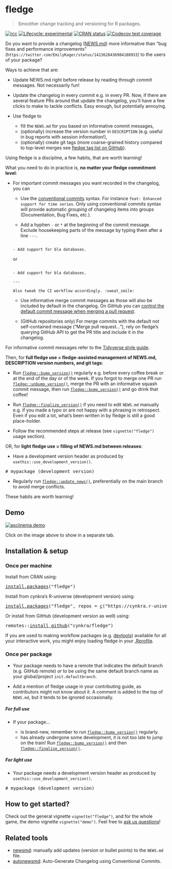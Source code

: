 <!-- README.md is generated from README.Rmd. Please edit that file -->

# fledge

> Smoother change tracking and versioning for R packages.

<!-- badges: start -->

[![rcc](https://github.com/cynkra/fledge/workflows/rcc/badge.svg)](https://github.com/cynkra/fledge/actions) [![Lifecycle: experimental](https://img.shields.io/badge/lifecycle-experimental-orange.svg)](https://lifecycle.r-lib.org/articles/stages.html#experimental) [![CRAN status](https://www.r-pkg.org/badges/version/fledge)](https://cran.r-project.org/package=fledge) [![Codecov test coverage](https://codecov.io/gh/cynkra/fledge/branch/main/graph/badge.svg)](https://app.codecov.io/gh/cynkra/fledge?branch=main)

<!-- badges: end -->

Do you want to provide a changelog ([NEWS.md](https://blog.r-hub.io/2020/05/08/pkg-news/#why-write-the-changelog-as-newsmd)) more informative than “bug fixes and performance improvements” (`https://twitter.com/EmilyKager/status/1413628436984188933`) to the users of your package?

Ways to achieve that are:

- Update NEWS.md right before release by reading through commit messages. Not necessarily fun!

- Update the changelog in every commit e.g. in every PR. Now, if there are several feature PRs around that update the changelog, you’ll have a few clicks to make to tackle conflicts. Easy enough, but potentially annoying.

- Use fledge to

  - fill the `NEWS.md` for you based on informative commit messages,
  - (optionally) increase the version number in `DESCRIPTION` (e.g. useful in bug reports with session information!),
  - (optionally) create git tags (more coarse-grained history compared to top-level merges see [fledge tag list on GitHub](https://github.com/cynkra/fledge/tags)).

Using fledge is a discipline, a few habits, that are worth learning!

What you need to do in practice is, **no matter your fledge commitment level**:

- For important commit messages you want recorded in the changelog, you can

  - Use the [conventional commits](https://www.conventionalcommits.org/en/v1.0.0/) syntax. For instance `feat: Enhanced support for time series`. Only using conventional commits syntax will provide automatic *grouping* of changelog items into groups (Documentation, Bug Fixes, etc.).

  - Add a hyphen `-` or `*` at the beginning of the commit message. Exclude housekeeping parts of the message by typing them after a line `---`.

  ``` text

  - Add support for bla databases.
  ```

  or

  ``` text

  - Add support for bla databases.

  ---

  Also tweak the CI workflow accordingly. :sweat_smile:
  ```

  - Use informative merge commit messages as those will also be included by default in the changelog. On GitHub you can [control the default commit message when merging a pull request](https://github.blog/changelog/2022-08-23-new-options-for-controlling-the-default-commit-message-when-merging-a-pull-request/).

  - (GitHub repositories only) For merge commits with the default not self-contained message (“Merge pull request…”), rely on fledge’s querying GitHub API to get the PR title and include it in the changelog.

For informative commit messages refer to the [Tidyverse style guide](https://style.tidyverse.org/news.html).

Then, for **full fledge use = fledge-assisted management of NEWS.md, DESCRIPTION version numbers, and git tags**:

- Run [`fledge::bump_version()`](https://cynkra.github.io/fledge/reference/bump_version.html) regularly e.g. before every coffee break or at the end of the day or of the week. If you forgot to merge one PR run [`fledge::unbump_version()`](https://cynkra.github.io/fledge/reference/unbump_version.html), merge the PR with an informative squash commit message, then run [`fledge::bump_version()`](https://cynkra.github.io/fledge/reference/bump_version.html) and go drink that coffee!

- Run [`fledge::finalize_version()`](https://cynkra.github.io/fledge/reference/finalize_version.html) if you need to edit `NEWS.md` manually e.g. if you made a typo or are not happy with a phrasing in retrospect. Even if you edit a lot, what’s been written in by fledge is still a good place-holder.

- Follow the recommended steps at release (see `vignette("fledge")` usage section).

OR, for **light fledge use = filling of NEWS.md between releases**:

- Have a development version header as produced by `usethis::use_development_version()`.

<pre class='chroma'>
<span><span class='c'># mypackage (development version)</span></span></pre>

- Regularly run [`fledge::update_news()`](https://cynkra.github.io/fledge/reference/update_news.html), preferentially on the main branch to avoid merge conflicts.

These habits are worth learning!

## Demo

[![asciinema demo](https://github.com/cynkra/fledge/raw/main/readme/demo.gif)](https://asciinema.org/a/173876)

Click on the image above to show in a separate tab.

## Installation & setup

### Once per machine

Install from CRAN using:

<pre class='chroma'>
<span><span class='nf'><a href='https://rdrr.io/r/utils/install.packages.html'>install.packages</a></span><span class='o'>(</span><span class='s'>"fledge"</span><span class='o'>)</span></span></pre>

Install from cynkra’s R-universe (development version) using:

<pre class='chroma'>
<span><span class='nf'><a href='https://rdrr.io/r/utils/install.packages.html'>install.packages</a></span><span class='o'>(</span><span class='s'>"fledge"</span>, repos <span class='o'>=</span> <span class='nf'><a href='https://rdrr.io/r/base/c.html'>c</a></span><span class='o'>(</span><span class='s'>"https://cynkra.r-universe.dev"</span>, <span class='s'>"https://cloud.r-project.org"</span><span class='o'>)</span><span class='o'>)</span></span></pre>

Or install from GitHub (development version as well) using:

<pre class='chroma'>
<span><span class='nf'>remotes</span><span class='nf'>::</span><span class='nf'><a href='https://remotes.r-lib.org/reference/install_github.html'>install_github</a></span><span class='o'>(</span><span class='s'>"cynkra/fledge"</span><span class='o'>)</span></span></pre>

If you are used to making workflow packages (e.g. [devtools](https://usethis.r-lib.org/articles/articles/usethis-setup.html#use-usethis-or-devtools-in-interactive-work)) available for all your interactive work, you might enjoy loading fledge in your [.Rprofile](https://rstats.wtf/r-startup.html#rprofile).

### Once per package

- Your package needs to have a remote that indicates the default branch (e.g. GitHub remote) *or* to be using the same default branch name as your global/project `init.defaultbranch`.

- Add a mention of fledge usage in your contributing guide, as contributors might not know about it. A comment is added to the top of `NEWS.md`, but it tends to be ignored occasionally.

##### For full use

- If your package…

  - is brand-new, remember to run [`fledge::bump_version()`](https://cynkra.github.io/fledge/reference/bump_version.html) regularly.
  - has already undergone some development, it is not too late to jump on the train! Run [`fledge::bump_version()`](https://cynkra.github.io/fledge/reference/bump_version.html) and then [`fledge::finalize_version()`](https://cynkra.github.io/fledge/reference/finalize_version.html).

##### For light use

- Your package needs a development version header as produced by `usethis::use_development_version()`.

<pre class='chroma'>
<span><span class='c'># mypackage (development version)</span></span></pre>

## How to get started?

Check out the general vignette `vignette("fledge")`, and for the whole game, the demo vignette `vignette("demo")`. Feel free to [ask us questions](https://github.com/cynkra/fledge/discussions)!

## Related tools

- [newsmd](https://github.com/Dschaykib/newsmd): manually add updates (version or bullet points) to the `NEWS.md` file.
- [autonewsmd](https://github.com/kapsner/autonewsmd): Auto-Generate Changelog using Conventional Commits.
